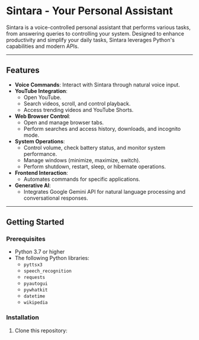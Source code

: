 # Sintara - Your Personal Assistant

Sintara is a voice-controlled personal assistant that performs various tasks, from answering queries to controlling your system. Designed to enhance productivity and simplify your daily tasks, Sintara leverages Python's capabilities and modern APIs.

---

## **Features**

- **Voice Commands**: Interact with Sintara through natural voice input.
- **YouTube Integration**: 
  - Open YouTube.
  - Search videos, scroll, and control playback.
  - Access trending videos and YouTube Shorts.
- **Web Browser Control**: 
  - Open and manage browser tabs.
  - Perform searches and access history, downloads, and incognito mode.
- **System Operations**: 
  - Control volume, check battery status, and monitor system performance.
  - Manage windows (minimize, maximize, switch).
  - Perform shutdown, restart, sleep, or hibernate operations.
- **Frontend Interaction**:
  - Automates commands for specific applications.
- **Generative AI**:
  - Integrates Google Gemini API for natural language processing and conversational responses.

---

## **Getting Started**

### **Prerequisites**
- Python 3.7 or higher
- The following Python libraries:
  - `pyttsx3`
  - `speech_recognition`
  - `requests`
  - `pyautogui`
  - `pywhatkit`
  - `datetime`
  - `wikipedia`

### **Installation**

1. Clone this repository:
   ```bash

